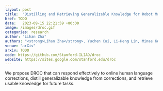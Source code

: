 ```yaml
---
layout: post
title:  "Distilling and Retrieving Generalizable Knowledge for Robot Manipulation via Language Corrections"
href: TODO
date:   2023-09-15 22:21:59 +00:00
image: /images/droc.gif
categories: research
author: "Lihan Zha"
authors: "<strong>Lihan Zha</strong>, Yuchen Cui, Li-Heng Lin, Minae Kwon, Montserrat Gonzalez Arenas, Andy Zeng, Fei Xia, Dorsa Sadigh"
venue: "arXiv"
arxiv: TODO
code: https://github.com/Stanford-ILIAD/droc
website: https://sites.google.com/stanford.edu/droc
---
```

We propose DROC that can respond effectively to online human language corrections, distill generalizable knowledge from corrections, and retrieve usable knowledge for future tasks.